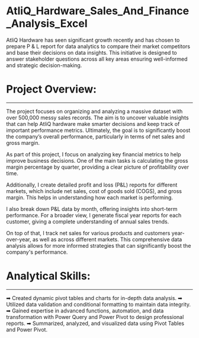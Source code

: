 # AtliQ_Hardware_Sales_And_Finance_Analysis_Excel

AtliQ Hardware has seen significant growth recently and has chosen to prepare P & L report for data analytics to compare their market competitors and base their decisions on data insights. This initiative is designed to answer stakeholder questions across all key areas ensuring well-informed and strategic decision-making.

# Project Overview:
-----------------------
The project focuses on organizing and analyzing a massive dataset with over 500,000 messy sales records. The aim is to uncover valuable insights that can help AtliQ hardware make smarter decisions and keep track of important performance metrics. Ultimately, the goal is to significantly boost the company’s overall performance, particularly in terms of net sales and gross margin.

As part of this project, I focus on analyzing key financial metrics to help improve business decisions. One of the main tasks is calculating the gross margin percentage by quarter, providing a clear picture of profitability over time.

Additionally, I create detailed profit and loss (P&L) reports for different markets, which include net sales, cost of goods sold (COGS), and gross margin. This helps in understanding how each market is performing.

I also break down P&L data by month, offering insights into short-term performance. For a broader view, I generate fiscal year reports for each customer, giving a complete understanding of annual sales trends.

On top of that, I track net sales for various products and customers year-over-year, as well as across different markets. This comprehensive data analysis allows for more informed strategies that can significantly boost the company's performance.

# Analytical Skills:
-----------------------
➡ Created dynamic pivot tables and charts for in-depth data analysis.
➡ Utilized data validation and conditional formatting to maintain data integrity.
➡ Gained expertise in advanced functions, automation, and data transformation with Power Query and Power Pivot to design professional reports.
➡ Summarized, analyzed, and visualized data using Pivot Tables and Power Pivot.
